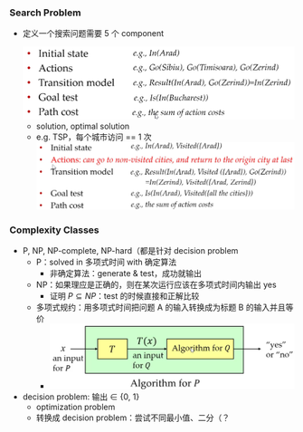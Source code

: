 ### Search Problem

- 定义一个搜索问题需要 5 个 component

	<img src="attachments/image-20220909161940088.png" alt="image-20220909161940088" style="zoom:67%;" />

	- solution, optimal solution
	- e.g. TSP，每个城市访问 == 1 次![image-20220909163234787](attachments/image-20220909163234787.png)

### Complexity Classes

- P, NP, NP-complete, NP-hard（都是针对 decision problem
	- P：solved in 多项式时间 with 确定算法
		- 非确定算法：generate & test，成功就输出
	- NP：如果理应是正确的，则在某次运行应该在多项式时间内输出 yes
		- 证明 $P\subseteq NP$：test 的时候直接和正解比较
	- 多项式规约：用多项式时间把问题 A 的输入转换成为标题 B 的输入并且等价
		- ![image-20220909165231977](attachments/image-20220909165231977.png)
- decision problem: 输出 $\in$ {0, 1}
	- optimization problem
	- 转换成 decision problem：尝试不同最小值、二分（？